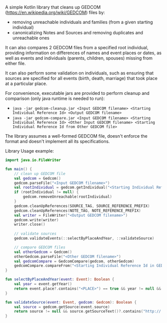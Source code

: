 A simple Kotlin library that cleans up GEDCOM (https://en.wikipedia.org/wiki/GEDCOM) files by:
* removing unreachable individuals and families (from a given starting individual)
* canonicalizing Notes and Sources and removing duplicates and unreachable ones

It can also compares 2 GEDCOM files from a specified root individual, providing information on differences of names and event places or dates, as well as events and individuals (parents, children, spouses) missing from either file.

It can also perform some validation on individuals, such as ensuring that sources are specified for all events (birth, death, marriage) that took place at a particular place.

For convenience, executable jars are provided to perform cleanup and comparison (only java runtime is needed to run):
* ```java -jar gedcom-cleanup.jar <Input GEDCOM filename> <Starting Individual Reference Id> <Output GEDCOM filename>```
* ```java -jar gedcom-compare.jar <Input GEDCOM filename> <Starting Individual Reference Id> <Other Input GEDCOM filename> <Starting Individual Reference Id from Other GEDCOM file>```

The library assumes a well-formed GEDCOM file, doesn't enforce the format and doesn't implement all its specifications.

Library Usage example:
```kotlin
import java.io.FileWriter

fun main() {
    // clean up GEDCOM file
    val gedcom = Gedcom()
    gedcom.parseFile("<Input GEDCOM filename>")
    val rootIndividual = gedcom.getIndividual("<Starting Individual Reference Id>")
    if (rootIndividual != null) {
        gedcom.removeUnreachable(rootIndividual)
    }
    gedcom.cleanUpReferences(SOURCE_TAG, SOURCE_REFERENCE_PREFIX)
    gedcom.cleanUpReferences(NOTE_TAG, NOTE_REFERENCE_PREFIX)
    val writer = FileWriter("<Output GEDCOM filename>")
    gedcom.write(writer)
    writer.close()
 
    // validate sources
    gedcom.validateEvents(::selectByPlaceAndYear, ::validateSource)

    // compare GEDCOM files
    val otherGedcom = Gedcom()
    otherGedcom.parseFile("<Other GEDCOM filename>")
    val gedcomCompare = GedcomCompare(gedcom, otherGedcom)
    gedcomCompare.compareFrom("<Starting Individual Reference Id in GEDCOM file>", "<Starting Individual Reference Id in other GEDCOM file>")
}

fun selectByPlaceAndYear(event: Event): Boolean {
    val year = event.getYear()
    return event.place?.contains("<PLACE>") == true && year != null && year >= <FROM YEAR> && year <= <TO YEAR>
}

fun validateSource(event: Event, gedcom: Gedcom): Boolean {
    val source = gedcom.getSource(event.source)
    return source != null && source.getSourceText()?.contains("http://...") == true
}

```
